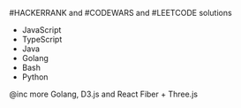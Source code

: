 #HACKERRANK and #CODEWARS and #LEETCODE solutions

- JavaScript
- TypeScript
- Java
- Golang
- Bash
- Python

@inc more Golang, D3.js and React Fiber + Three.js
